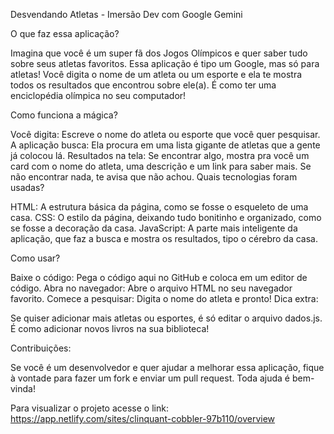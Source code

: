 Desvendando Atletas - Imersão Dev com Google Gemini 

O que faz essa aplicação?

Imagina que você é um super fã dos Jogos Olímpicos e quer saber tudo sobre seus atletas favoritos. Essa aplicação é tipo um Google, mas só para atletas! Você digita o nome de um atleta ou um esporte e ela te mostra todos os resultados que encontrou sobre ele(a). É como ter uma enciclopédia olímpica no seu computador!

Como funciona a mágica?

Você digita: Escreve o nome do atleta ou esporte que você quer pesquisar.
A aplicação busca: Ela procura em uma lista gigante de atletas que a gente já colocou lá.
Resultados na tela: Se encontrar algo, mostra pra você um card com o nome do atleta, uma descrição e um link para saber mais. Se não encontrar nada, te avisa que não achou.
Quais tecnologias foram usadas?

HTML: A estrutura básica da página, como se fosse o esqueleto de uma casa.
CSS: O estilo da página, deixando tudo bonitinho e organizado, como se fosse a decoração da casa.
JavaScript: A parte mais inteligente da aplicação, que faz a busca e mostra os resultados, tipo o cérebro da casa.

Como usar?

Baixe o código: Pega o código aqui no GitHub e coloca em um editor de código.
Abra no navegador: Abre o arquivo HTML no seu navegador favorito.
Comece a pesquisar: Digita o nome do atleta e pronto!
Dica extra:

Se quiser adicionar mais atletas ou esportes, é só editar o arquivo dados.js. É como adicionar novos livros na sua biblioteca!

Contribuições:

Se você é um desenvolvedor e quer ajudar a melhorar essa aplicação, fique à vontade para fazer um fork e enviar um pull request. Toda ajuda é bem-vinda!

Para visualizar o projeto acesse o link: https://app.netlify.com/sites/clinquant-cobbler-97b110/overview


